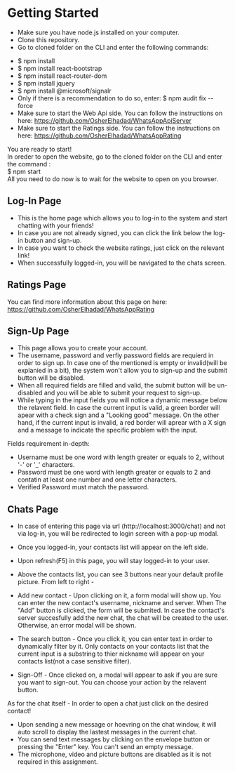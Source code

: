 # Getting Started

* Make sure you have node.js installed on your computer.
* Clone this repository.
* Go to cloned folder on the CLI and enter the following commands:
- $ npm install
- $ npm install react-bootstrap
- $ npm install react-router-dom
- $ npm install jquery
- $ npm install @microsoft/signalr
- Only if there is a recommendation to do so, enter: $ npm audit fix --force
- Make sure to start the Web Api side. You can follow the instructions on here: https://github.com/OsherElhadad/WhatsAppApiServer
- Make sure to start the Ratings side. You can follow the instructions on here: https://github.com/OsherElhadad/WhatsAppRating


You are ready to start! <br>
In oreder to open the website, go to the cloned folder on the CLI and enter the command : <br>
$ npm start <br>
All you need to do now is to wait for the website to open on you browser.

## Log-In Page

* This is the home page which allows you to log-in to the system and start chatting with your friends!
* In case you are not already signed, you can click the link below the log-in button and sign-up.
* In case you want to check the website ratings, just click on the relevant link!
* When successfully logged-in, you will be navigated to the chats screen.

## Ratings Page

You can find more information about this page on here: https://github.com/OsherElhadad/WhatsAppRating

## Sign-Up Page

* This page allows you to create your account.
* The username, password and verfiy password fields are requierd in order to sign up. In case one of the mentioned is empty or invalid(will be explanied in a bit), the system won't allow you to sign-up and the submit button will be disabled.
* When all required fields are filled and valid, the submit button will be un-disabled and you will be able to submit your request to sign-up.
* While typing in the input fields you will notice a dynamic message below the relavent field. In case the current input is valid, a green border will apear with a check sign and a "Looking good" message. On the other hand, if the current input is invalid, a red border will aprear with a X sign and a message to indicate the specific problem with the input.

Fields requirement in-depth:
- Username must be one word with length greater or equals to 2, without '-' or '_' characters.
- Password must be one word with length greater or equals to 2 and contatin at least one number and one letter characters.
- Verified Password must match the password.

## Chats Page

* In case of entering this page via url (http://localhost:3000/chat) and not via log-in, you will be redirected to login screen with a pop-up modal.

* Once you logged-in, your contacts list will appear on the left side.
* Upon refresh(F5) in this page, you will stay logged-in to your user.
* Above the contacts list, you can see 3 buttons near your default profile picture. From left to right -
* Add new contact - Upon clicking on it, a form modal will show up. You can enter the new contact's username, nickname and server. 
  When The "Add" button is clicked, the form will be submited.
  In case the contact's server succesfully add the new chat, the chat will be created to the user. Otherwise, an error modal will be shown.
* The search button - Once you click it, you can enter text in order to dynamically filter by it. Only contacts on your contacts list that the current input is a substring to thier nickname will appear on your contacts list(not a case sensitive filter).
* Sign-Off - Once clicked on, a modal will appear to ask if you are sure you want to sign-out. You can choose your action by the relavent button.

As for the chat itself - In order to open a chat just click on the desired contact!
* Upon sending a new message or hoevring on the chat window, it will auto scroll to display the lastest messages in the current chat. 
* You can send text messages by clicking on the envelope button or pressing the "Enter" key. You can't send an empty message.
* The microphone, video and picture buttons are disabled as it is not required in this assignment.

